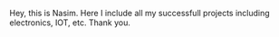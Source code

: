 Hey, this is Nasim. Here I include all my successfull projects including electronics, IOT, etc.
Thank you.
